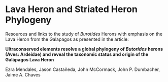 # Lava Heron and Striated Heron Phylogeny
Resources and links to the study of _Burotides_ Herons with emphasis on the Lava Heron from the Galapagos as presented in the article:

**Ultraconserved elements resolve a global phylogeny of _Butorides_ herons (Aves: Ardeidae)​ and reveal the taxonomic status and origin of the Galápagos Lava Heron**

Ezra Mendales, Jason Castañeda,  John McCormack, John P. Dumbacher, Jaime A. Chaves
